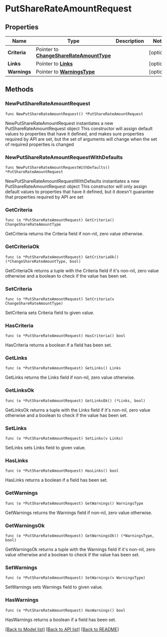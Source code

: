 # PutShareRateAmountRequest

## Properties

Name | Type | Description | Notes
------------ | ------------- | ------------- | -------------
**Criteria** | Pointer to [**ChangeShareRateAmountType**](ChangeShareRateAmountType.md) |  | [optional] 
**Links** | Pointer to [**Links**](Links.md) |  | [optional] 
**Warnings** | Pointer to [**WarningsType**](WarningsType.md) |  | [optional] 

## Methods

### NewPutShareRateAmountRequest

`func NewPutShareRateAmountRequest() *PutShareRateAmountRequest`

NewPutShareRateAmountRequest instantiates a new PutShareRateAmountRequest object
This constructor will assign default values to properties that have it defined,
and makes sure properties required by API are set, but the set of arguments
will change when the set of required properties is changed

### NewPutShareRateAmountRequestWithDefaults

`func NewPutShareRateAmountRequestWithDefaults() *PutShareRateAmountRequest`

NewPutShareRateAmountRequestWithDefaults instantiates a new PutShareRateAmountRequest object
This constructor will only assign default values to properties that have it defined,
but it doesn't guarantee that properties required by API are set

### GetCriteria

`func (o *PutShareRateAmountRequest) GetCriteria() ChangeShareRateAmountType`

GetCriteria returns the Criteria field if non-nil, zero value otherwise.

### GetCriteriaOk

`func (o *PutShareRateAmountRequest) GetCriteriaOk() (*ChangeShareRateAmountType, bool)`

GetCriteriaOk returns a tuple with the Criteria field if it's non-nil, zero value otherwise
and a boolean to check if the value has been set.

### SetCriteria

`func (o *PutShareRateAmountRequest) SetCriteria(v ChangeShareRateAmountType)`

SetCriteria sets Criteria field to given value.

### HasCriteria

`func (o *PutShareRateAmountRequest) HasCriteria() bool`

HasCriteria returns a boolean if a field has been set.

### GetLinks

`func (o *PutShareRateAmountRequest) GetLinks() Links`

GetLinks returns the Links field if non-nil, zero value otherwise.

### GetLinksOk

`func (o *PutShareRateAmountRequest) GetLinksOk() (*Links, bool)`

GetLinksOk returns a tuple with the Links field if it's non-nil, zero value otherwise
and a boolean to check if the value has been set.

### SetLinks

`func (o *PutShareRateAmountRequest) SetLinks(v Links)`

SetLinks sets Links field to given value.

### HasLinks

`func (o *PutShareRateAmountRequest) HasLinks() bool`

HasLinks returns a boolean if a field has been set.

### GetWarnings

`func (o *PutShareRateAmountRequest) GetWarnings() WarningsType`

GetWarnings returns the Warnings field if non-nil, zero value otherwise.

### GetWarningsOk

`func (o *PutShareRateAmountRequest) GetWarningsOk() (*WarningsType, bool)`

GetWarningsOk returns a tuple with the Warnings field if it's non-nil, zero value otherwise
and a boolean to check if the value has been set.

### SetWarnings

`func (o *PutShareRateAmountRequest) SetWarnings(v WarningsType)`

SetWarnings sets Warnings field to given value.

### HasWarnings

`func (o *PutShareRateAmountRequest) HasWarnings() bool`

HasWarnings returns a boolean if a field has been set.


[[Back to Model list]](../README.md#documentation-for-models) [[Back to API list]](../README.md#documentation-for-api-endpoints) [[Back to README]](../README.md)


